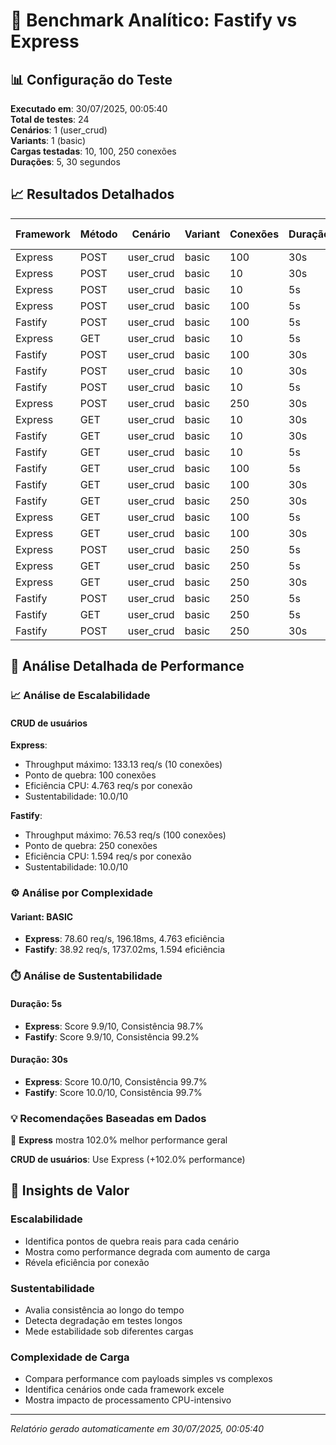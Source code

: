 # 🧪 Benchmark Analítico: Fastify vs Express

## 📊 Configuração do Teste

**Executado em**: 30/07/2025, 00:05:40  
**Total de testes**: 24  
**Cenários**: 1 (user_crud)  
**Variants**: 1 (basic)  
**Cargas testadas**: 10, 100, 250 conexões  
**Durações**: 5, 30 segundos  

## 📈 Resultados Detalhados

| Framework | Método | Cenário | Variant | Conexões | Duração | Req/s | Lat.Avg | p99 | Erros | CPU Eff | Sustent. | MB/s |
|-----------|--------|---------|---------|----------|---------|-------|---------|-----|-------|---------|----------|------|
| Express | POST | user_crud | basic | 100 | 30s | 196.50 | 508.17ms | 532.00ms | 0 | 1.965 | 10.0 | 1.67 |
| Express | POST | user_crud | basic | 10 | 30s | 195.74 | 50.58ms | 91.00ms | 0 | 19.574 | 10.0 | 1.97 |
| Express | POST | user_crud | basic | 10 | 5s | 192.80 | 51.22ms | 76.00ms | 0 | 19.280 | 10.0 | 0.28 |
| Express | POST | user_crud | basic | 100 | 5s | 180.00 | 509.24ms | 522.00ms | 0 | 1.800 | 10.0 | 0.26 |
| Fastify | POST | user_crud | basic | 100 | 5s | 179.60 | 315.65ms | 3748.00ms | 0 | 1.796 | 10.0 | 0.27 |
| Express | GET | user_crud | basic | 10 | 5s | 126.00 | 78.69ms | 98.00ms | 0 | 12.600 | 10.0 | 0.00 |
| Fastify | POST | user_crud | basic | 100 | 30s | 124.74 | 460.80ms | 7805.00ms | 126 | 1.247 | 10.0 | 1.10 |
| Fastify | POST | user_crud | basic | 10 | 30s | 102.04 | 97.46ms | 1448.00ms | 0 | 10.204 | 10.0 | 1.02 |
| Fastify | POST | user_crud | basic | 10 | 5s | 51.00 | 170.27ms | 2273.00ms | 0 | 5.100 | 9.9 | 0.08 |
| Express | POST | user_crud | basic | 250 | 30s | 34.17 | 602.06ms | 8397.00ms | 688 | 0.137 | 10.0 | 0.31 |
| Express | GET | user_crud | basic | 10 | 30s | 18.00 | 554.17ms | 612.00ms | 0 | 1.800 | 10.0 | 0.00 |
| Fastify | GET | user_crud | basic | 10 | 30s | 5.67 | 1729.09ms | 2593.00ms | 0 | 0.567 | 10.0 | 0.00 |
| Fastify | GET | user_crud | basic | 10 | 5s | 2.00 | 3080.90ms | 3620.00ms | 0 | 0.200 | 10.0 | 0.00 |
| Fastify | GET | user_crud | basic | 100 | 5s | 1.20 | 2453.50ms | 3663.00ms | 0 | 0.012 | 9.9 | 0.00 |
| Fastify | GET | user_crud | basic | 100 | 30s | 0.60 | 7642.62ms | 9953.00ms | 282 | 0.006 | 10.0 | 0.00 |
| Fastify | GET | user_crud | basic | 250 | 30s | 0.17 | 4894.00ms | 6897.00ms | 745 | 0.001 | 10.0 | 0.00 |
| Express | GET | user_crud | basic | 100 | 5s | 0.00 | 0.00ms | 0.00ms | 0 | 0.000 | 9.9 | 0.00 |
| Express | GET | user_crud | basic | 100 | 30s | 0.00 | 0.00ms | 0.00ms | 300 | 0.000 | 10.0 | 0.00 |
| Express | POST | user_crud | basic | 250 | 5s | 0.00 | 0.00ms | 0.00ms | 0 | 0.000 | 9.9 | 0.00 |
| Express | GET | user_crud | basic | 250 | 5s | 0.00 | 0.00ms | 0.00ms | 0 | 0.000 | 9.9 | 0.00 |
| Express | GET | user_crud | basic | 250 | 30s | 0.00 | 0.00ms | 0.00ms | 739 | 0.000 | 10.0 | 0.00 |
| Fastify | POST | user_crud | basic | 250 | 5s | 0.00 | 0.00ms | 0.00ms | 0 | 0.000 | 9.9 | 0.00 |
| Fastify | GET | user_crud | basic | 250 | 5s | 0.00 | 0.00ms | 0.00ms | 0 | 0.000 | 10.0 | 0.00 |
| Fastify | POST | user_crud | basic | 250 | 30s | 0.00 | 0.00ms | 0.00ms | 750 | 0.000 | 10.0 | 0.00 |

## 🏁 Análise Detalhada de Performance

### 📈 Análise de Escalabilidade

#### CRUD de usuários
**Express**:
- Throughput máximo: 133.13 req/s (10 conexões)
- Ponto de quebra: 100 conexões
- Eficiência CPU: 4.763 req/s por conexão
- Sustentabilidade: 10.0/10

**Fastify**:
- Throughput máximo: 76.53 req/s (100 conexões)
- Ponto de quebra: 250 conexões
- Eficiência CPU: 1.594 req/s por conexão
- Sustentabilidade: 10.0/10

### ⚙️ Análise por Complexidade

#### Variant: BASIC
- **Express**: 78.60 req/s, 196.18ms, 4.763 eficiência
- **Fastify**: 38.92 req/s, 1737.02ms, 1.594 eficiência

### ⏱️ Análise de Sustentabilidade

#### Duração: 5s
- **Express**: Score 9.9/10, Consistência 98.7%
- **Fastify**: Score 9.9/10, Consistência 99.2%

#### Duração: 30s
- **Express**: Score 10.0/10, Consistência 99.7%
- **Fastify**: Score 10.0/10, Consistência 99.7%

### 💡 Recomendações Baseadas em Dados

🚀 **Express** mostra 102.0% melhor performance geral

**CRUD de usuários**: Use Express (+102.0% performance)


## 🔬 Insights de Valor

### Escalabilidade
- Identifica pontos de quebra reais para cada cenário
- Mostra como performance degrada com aumento de carga
- Révela eficiência por conexão

### Sustentabilidade  
- Avalia consistência ao longo do tempo
- Detecta degradação em testes longos
- Mede estabilidade sob diferentes cargas

### Complexidade de Carga
- Compara performance com payloads simples vs complexos
- Identifica cenários onde cada framework excele
- Mostra impacto de processamento CPU-intensivo

---
_Relatório gerado automaticamente em 30/07/2025, 00:05:40_
